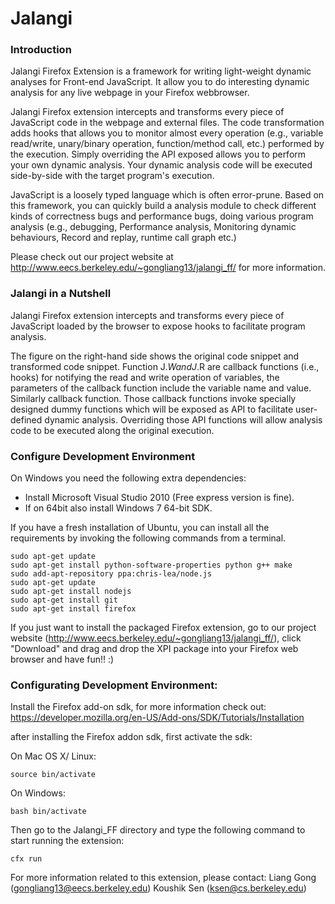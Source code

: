Jalangi
=======
### Introduction

Jalangi Firefox Extension is a framework for writing light-weight dynamic analyses for Front-end JavaScript. It allow you to do interesting dynamic analysis for any live webpage in your Firefox webbrowser.

Jalangi Firefox extension intercepts and transforms every piece of JavaScript code in the webpage and external files. The code transformation adds hooks that allows you to monitor almost every operation (e.g., variable read/write, unary/binary operation, function/method call, etc.) performed by the execution. Simply overriding the API exposed allows you to perform your own dynamic analysis. Your dynamic analysis code will be executed side-by-side with the target program's execution.

JavaScript is a loosely typed language which is often error-prune. Based on this framework, you can quickly build a analysis module to check different kinds of correctness bugs and performance bugs, doing various program analysis (e.g., debugging, Performance analysis, Monitoring dynamic behaviours, Record and replay, runtime call graph etc.)

Please check out our project website at http://www.eecs.berkeley.edu/~gongliang13/jalangi_ff/ for more information. 

### Jalangi in a Nutshell

Jalangi Firefox extension intercepts and transforms every piece of JavaScript loaded by the browser to expose hooks to facilitate program analysis.

The figure on the right-hand side shows the original code snippet and transformed code snippet. Function J$.W and J$.R are callback functions (i.e., hooks) for notifying the read and write operation of variables, the parameters of the callback function include the variable name and value. Similarly callback function. Those callback functions invoke specially designed dummy functions which will be exposed as API to facilitate user-defined dynamic analysis. Overriding those API functions will allow analysis code to be executed along the original execution. 

### Configure Development Environment

On Windows you need the following extra dependencies:

  * Install Microsoft Visual Studio 2010 (Free express version is fine).
  * If on 64bit also install Windows 7 64-bit SDK.

If you have a fresh installation of Ubuntu, you can install all the requirements by invoking the following commands from a terminal.

    sudo apt-get update
    sudo apt-get install python-software-properties python g++ make
    sudo add-apt-repository ppa:chris-lea/node.js
    sudo apt-get update
    sudo apt-get install nodejs
    sudo apt-get install git
    sudo apt-get install firefox

If you just want to install the packaged Firefox extension, go to our project website (http://www.eecs.berkeley.edu/~gongliang13/jalangi_ff/), click "Download" and drag and drop the XPI package into your Firefox web browser and have fun!! :)

### Configurating Development Environment:
Install the Firefox add-on sdk, for more information check out:
https://developer.mozilla.org/en-US/Add-ons/SDK/Tutorials/Installation

after installing the Firefox addon sdk, first activate the sdk:

On Mac OS X/ Linux:

    source bin/activate

On Windows:

    bash bin/activate

Then go to the Jalangi_FF directory and type the following command to start running the extension:

    cfx run

For more information related to this extension, please contact:
Liang Gong (gongliang13@eecs.berkeley.edu)
Koushik Sen (ksen@cs.berkeley.edu)